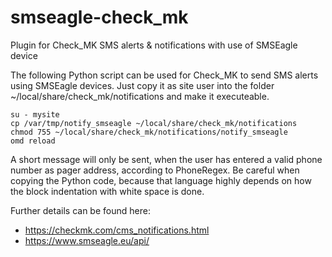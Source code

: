 # smseagle-check_mk
Plugin for Check_MK SMS alerts &amp; notifications with use of SMSEagle device

The following Python script can be used for Check_MK to send SMS alerts using SMSEagle devices. Just copy it as site user into the folder ~/local/share/check_mk/notifications and make it executeable. 

```
su - mysite
cp /var/tmp/notify_smseagle ~/local/share/check_mk/notifications
chmod 755 ~/local/share/check_mk/notifications/notify_smseagle
omd reload
```

A short message will only be sent, when the user has entered a valid phone number as pager address, according to PhoneRegex. Be careful when copying the Python code, because that language highly depends on how the block indentation with white space is done.

Further details can be found here: 
- https://checkmk.com/cms_notifications.html
- https://www.smseagle.eu/api/

